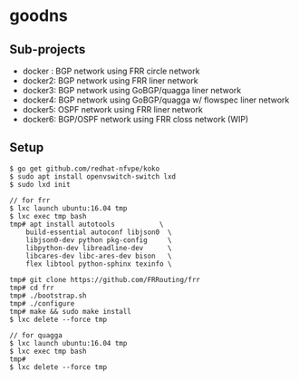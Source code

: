 
# goodns

## Sub-projects

- docker : BGP network using FRR circle network
- docker2: BGP network using FRR liner network
- docker3: BGP network using GoBGP/quagga liner network
- docker4: BGP network using GoBGP/quagga w/ flowspec liner network
- docker5: OSPF network using FRR liner network
- docker6: BGP/OSPF network using FRR closs network (WIP)

## Setup

```
$ go get github.com/redhat-nfvpe/koko
$ sudo apt install openvswitch-switch lxd
$ sudo lxd init

// for frr
$ lxc launch ubuntu:16.04 tmp
$ lxc exec tmp bash
tmp# apt install autotools           \
	build-essential autoconf libjson0  \
	libjson0-dev python pkg-config     \
	libpython-dev libreadline-dev      \
	libcares-dev libc-ares-dev bison   \
	flex libtool python-sphinx texinfo \

tmp# git clone https://github.com/FRRouting/frr
tmp# cd frr
tmp# ./bootstrap.sh
tmp# ./configure
tmp# make && sudo make install
$ lxc delete --force tmp

// for quagga
$ lxc launch ubuntu:16.04 tmp
$ lxc exec tmp bash
tmp#
$ lxc delete --force tmp
```


